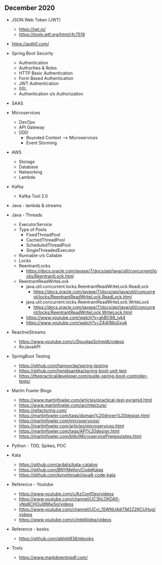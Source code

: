 ## December 2020
- JSON Web Token (JWT) 
    - https://jwt.io/
    - https://tools.ietf.org/html/rfc7519
- https://auth0.com/
- Spring Boot Security 
    - Authentication 
    - Authorities & Roles 
    - HTTP Basic Authentication 
    - Form Based Authentication 
    - JWT Authentication 
    - SSL 
    - Authentication v/s Authorization 
- SAAS 
- Microservices 
    - DevOps 
    - API Gateway
    - DDD 
        - Bounded Context --> Microservices
        - Event Storming            
- AWS 
    - Storage 
    - Database 
    - Networking 
    - Lambda  
- Kafka 
    - Kafka Tool 2.0  
- Java - lambda & streams 
- Java - Threads 
    - ExecutorService 
    - Type of Pools 
        - FixedThreadPool
        - CachedThreadPool 
        - ScheduledThreadPool
        - SingleThreadedExecutor 
    - Runnable v/s Callable
    - Locks 
    - ReentrantLocks
        - https://docs.oracle.com/javase/7/docs/api/java/util/concurrent/locks/ReentrantLock.html 
    - ReentrantReadWriteLock
        - java.util.concurrent.locks.ReentrantReadWriteLock.ReadLock
            - https://docs.oracle.com/javase/7/docs/api/java/util/concurrent/locks/ReentrantReadWriteLock.ReadLock.html 
        - java.util.concurrent.locks.ReentrantReadWriteLock.WriteLock     
            - https://docs.oracle.com/javase/7/docs/api/java/util/concurrent/locks/ReentrantReadWriteLock.WriteLock.html
        - https://www.youtube.com/watch?v=ahBC69_iyk4
        - https://www.youtube.com/watch?v=Z4iA1MuGxyA
- ReactiveStreams 
    - https://www.youtube.com/c/DouglasSchmidt/videos 
    - RxJavaAPI 
    
- SpringBoot Testing 
    - https://github.com/hamvocke/spring-testing    
    - https://github.com/hendisantika/spring-boot-unit-test
    - https://thepracticaldeveloper.com/guide-spring-boot-controller-tests/
    
- Martin Fowler Blogs 
    - https://www.martinfowler.com/articles/practical-test-pyramid.html
    - https://www.martinfowler.com/architecture/
    - https://refactoring.com/
    - https://martinfowler.com/tags/domain%20driven%20design.html
    - https://martinfowler.com/microservices/
    - https://martinfowler.com/articles/microservices.html
    - https://martinfowler.com/tags/API%20design.html
    - https://martinfowler.com/bliki/MicroservicePrerequisites.html    

- Python - TDD, Spikes, POC 

- Kata 
    - https://github.com/ardalis/kata-catalog
    - https://github.com/BNYMellon/CodeKatas
    - https://github.com/konohiroaki/java8-code-kata

- Reference - Youtube 
    - https://www.youtube.com/c/AzConfDev/videos
    - https://www.youtube.com/channel/UC3hLOKDA5-yNq8CHOuWMwSg/videos
    - https://www.youtube.com/channel/UCvj_1SWNU4diTM2Z2KCUHug/videos
    - https://www.youtube.com/c/intellijidea/videos               

- Reference - books 
    - https://github.com/abhijit838/ebooks
    
- Tools 
    - https://www.markdowntopdf.com/    
